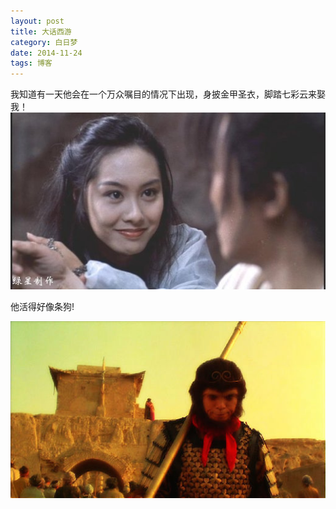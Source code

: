 ```yaml
---
layout: post
title: 大话西游
category: 白日梦
date: 2014-11-24
tags: 博客
---
```

我知道有一天他会在一个万众嘱目的情况下出现，身披金甲圣衣，脚踏七彩云来娶我！  
![zixia](/res/img/大话西游1.jpeg)  

他活得好像条狗!

![likeadog](/res/img/大话西游2.jpg)